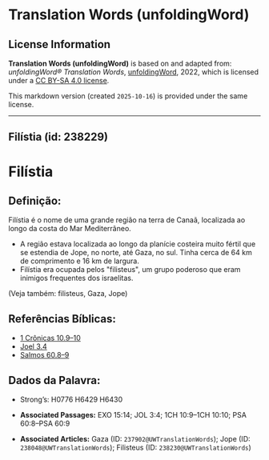 # Translation Words (unfoldingWord)

## License Information

**Translation Words (unfoldingWord)** is based on and adapted from: _unfoldingWord® Translation Words_, [unfoldingWord](https://unfoldingword.org/utw), 2022, which is licensed under a [CC BY-SA 4.0 license](https://creativecommons.org/licenses/by-sa/4.0/legalcode.en).

This markdown version (created `2025-10-16`) is provided under the same license.



--------------------------------

## Filístia (id: 238229)

Filístia
========

Definição:
----------

Filístia é o nome de uma grande região na terra de Canaã, localizada ao longo da costa do Mar Mediterrâneo.

* A região estava localizada ao longo da planície costeira muito fértil que se estendia de Jope, no norte, até Gaza, no sul. Tinha cerca de 64 km de comprimento e 16 km de largura.
* Filístia era ocupada pelos "filisteus", um grupo poderoso que eram inimigos frequentes dos israelitas.

(Veja também: filisteus, Gaza, Jope)

Referências Bíblicas:
---------------------

* [1 Crônicas 10\.9–10](https://ref.ly/1Chr10:9-1Chr10:10)
* [Joel 3\.4](https://ref.ly/Joel3:4)
* [Salmos 60\.8–9](https://ref.ly/Ps60:8-Ps60:9)

Dados da Palavra:
-----------------

* Strong’s: H0776 H6429 H6430

* **Associated Passages:** EXO 15:14; JOL 3:4; 1CH 10:9–1CH 10:10; PSA 60:8–PSA 60:9
* **Associated Articles:** Gaza (ID: `237902@UWTranslationWords`); Jope (ID: `238048@UWTranslationWords`); Filisteus (ID: `238230@UWTranslationWords`)

